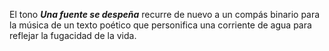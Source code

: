 El tono ***Una fuente se despeña*** recurre de nuevo a un compás binario para la música de un texto poético que personifica una corriente de agua para reflejar la fugacidad de la vida.

